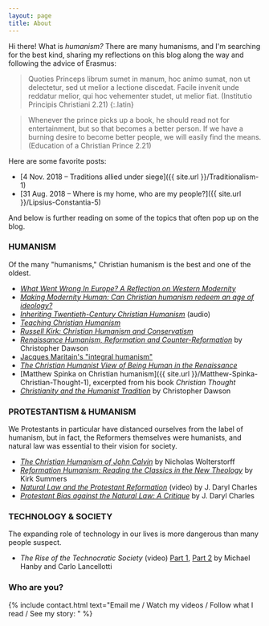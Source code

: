 ```yaml
---
layout: page
title: About
---
```


Hi there! What is *humanism?* There are many humanisms, and I'm searching for the best kind, sharing my reflections on this blog along the way and following the advice of Erasmus:

> Quoties Princeps librum sumet in manum, hoc animo sumat, non ut delectetur, sed ut melior a lectione discedat. Facile invenit unde reddatur melior, qui hoc vehementer studet, ut melior fiat. (Institutio Principis Christiani 2.21)
{:.latin}

> Whenever the prince picks up a book, he should read not for entertainment, but so that becomes a better person. If we have a burning desire to become better people, we will easily find the means. (Education of a Christian Prince 2.21)

Here are some favorite posts:
* [4 Nov. 2018 – Traditions allied under siege]({{ site.url }}/Traditionalism-1)
* [31 Aug. 2018 – Where is my home, who are my people?]({{ site.url }}/Lipsius-Constantia-5)

And below is further reading on some of the topics that often pop up on the blog.

### HUMANISM
Of the many "humanisms," Christian humanism is the best and one of the oldest.

* [*What Went Wrong In Europe? A Reflection on Western Modernity*](https://home.isi.org/what-went-wrong-europebr-reflection-western-modernity)
* [*Making Modernity Human: Can Christian humanism redeem an age of ideology?*](http://www.theimaginativeconservative.org/2012/11/making-modernity-human-can-christian.html)
* [*Inheriting Twentieth-Century Christian Humanism*](https://www.ancientfaith.com/specials/the_climacus_conference_2011/inheriting_twentieth_century_christian_humanism) (audio)
* [*Teaching Christian Humanism*](https://www.firstthings.com/article/1996/05/teaching-christian-humanism)
* [*Russell Kirk: Christian Humanism and Conservatism*](http://www.theimaginativeconservative.org/2018/01/russell-kirk-christian-humanism-and-conservatism-vigen-guroian.html)
* [*Renaissance Humanism, Reformation and Counter-Reformation*](https://christopher-dawson.blogspot.com/2015/04/renaissance-humanism-reformation-and.html) by Christopher Dawson
* [Jacques Maritain's "integral humanism"](https://en.wikipedia.org/wiki/Integral_humanism_(Maritain))
* [*The Christian Humanist View of Being Human in the Renaissance*](http://www.theimaginativeconservative.org/2012/05/the-christian-humanist-view-of-being-human-in-the-renaissance.html)
* [Matthew Spinka on Christian humanism]({{ site.url }}/Matthew-Spinka-Christian-Thought-1), excerpted from his book *Christian Thought*
* [*Christianity and the Humanist Tradition*](http://www.theimaginativeconservative.org/2013/06/christianity-and-the-humanist-tradition.html) by Christopher Dawson

### PROTESTANTISM & HUMANISM
We Protestants in particular have distanced ourselves from the label of humanism, but in fact, the Reformers themselves were humanists, and natural law was essential to their vision for society.

* [*The Christian Humanism of John Calvin*](https://books.google.com/books?id=WmtuDQAAQBAJ&pg=PA77) by Nicholas Wolterstorff
* [*Reformation Humanism: Reading the Classics in the New Theology*](https://www.tandfonline.com/eprint/GuQrXUECuXnPNAn9DyaA/full) by Kirk Summers
* [*Natural Law and the Protestant Reformation*](https://www.youtube.com/watch?v=jku3dnjQir8) (video) by J. Daryl Charles
* [*Protestant Bias against the Natural Law: A Critique*](https://www.elca.org/JLE/Articles/317) by J. Daryl Charles

### TECHNOLOGY & SOCIETY
The expanding role of technology in our lives is more dangerous than many people suspect.

* *The Rise of the Technocratic Society* (video) [Part 1](https://www.youtube.com/watch?v=xU-ZRocid1c), [Part 2](https://www.youtube.com/watch?v=nOHrLcpx4sQ) by Michael Hanby and Carlo Lancellotti

### Who are you?

{% include contact.html text="Email me / Watch my videos / Follow what I read / See my story: " %}